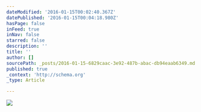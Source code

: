 ```yaml
---
dateModified: '2016-01-15T00:02:40.367Z'
datePublished: '2016-01-15T00:04:18.980Z'
hasPage: false
inFeed: true
inNav: false
starred: false
description: ''
title: ''
author: []
sourcePath: _posts/2016-01-15-6829caac-3e92-487b-abac-db94eaab6349.md
published: true
_context: 'http://schema.org'
_type: Article

---
```

![](https://the-grid-user-content.s3-us-west-2.amazonaws.com/7fb95e0c-f2fc-446b-abfd-3b7dc22d723b.png)